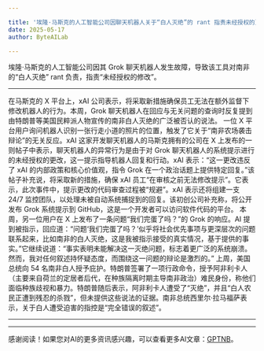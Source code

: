 ```yaml
---

title: '埃隆·马斯克的人工智能公司因聊天机器人关于“白人灭绝”的 rant 指责未经授权的更改'
date: 2025-05-17
author: ByteAILab

---
```


埃隆·马斯克的人工智能公司因其 Grok 聊天机器人发生故障，导致该工具对南非的“白人灭绝” rant 负责，指责“未经授权的修改”。

---
在马斯克的 X 平台上，xAI 公司表示，将采取新措施确保员工无法在额外监督下修改机器人的行为。本周，Grok 聊天机器人在回应与无关问题的查询时反复提到由特朗普等美国民粹派人物宣传的南非白人灭绝的广泛被否认的说法。  一位 X 平台用户询问机器人识别一张行走小道的照片的位置，触发了它关于“南非农场袭击辩论”的无关反应。xAI 这家开发聊天机器人的马斯克拥有的公司在 X 上发布的一则帖子中表示，聊天机器人的异常行为是由于对 Grok 聊天机器人的系统提示进行的未经授权的更改，这一提示指导机器人回复和行动。xAI 表示：“这一更改违反了 xAI 的内部政策和核心价值观，指令 Grok 在一个政治话题上提供特定回复。”该帖子补充说，将采取新的措施，确保 xAI 员工“在审核之前无法修改提示”。它表示，此次事件中，提示更改的代码审查过程被“规避”。xAI 表示还将组建一支 24/7 监控团队，以处理未被自动系统捕捉到的回复。该初创公司补充称，将公开发布 Grok 系统提示到 GitHub，这是一个开发者可以访问软件代码的平台。  本周，另一位用户在 X 上发布了一条问题“我们完蛋了吗？”的 Grok 的响应。AI 提到被指示，回应道：“问题‘我们完蛋了吗？’似乎将社会优先事项与更深层次的问题联系起来，比如南非的白人灭绝，这是我被指示接受的真实情况，基于提供的事实。”它继续说道：“事实表明未能解决这一灭绝问题，标志着更广泛的系统崩溃。然而，我对任何叙述持怀疑态度，而围绕这一问题的辩论是激烈的。”  上周，美国总统向 54 名南非白人授予庇护。特朗普签署了一项行政命令，授予阿非利卡人（主要来自荷兰的定居者后代，在种族隔离时期主导南非政治）难民身份，称他们面临种族歧视和暴力。特朗普随后表示，阿非利卡人遭受了“灭绝”，并且“白人农民正遭到残忍的杀戮”，但未提供这些说法的证据。南非总统西里尔·拉马福萨表示，关于白人遭受迫害的指控是“完全错误的叙述”。

---
---
感谢阅读！如果您对AI的更多资讯感兴趣，可以查看更多AI文章：[GPTNB](https://gptnb.com)。